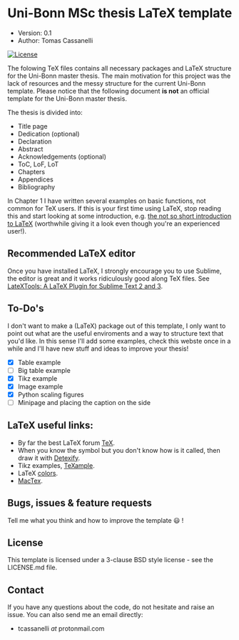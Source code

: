 # Uni-Bonn MSc thesis LaTeX template

* Version: 0.1
* Author: Tomas Cassanelli

[![License](https://img.shields.io/badge/License-BSD%203--Clause-blue.svg)](https://opensource.org/licenses/BSD-3-Clause)

The folowing TeX files contains all necessary packages and LaTeX structure for the Uni-Bonn master thesis. The main motivation for this project was the lack of resources and the messy structure for the current Uni-Bonn template. Please notice that the following document **is not** an official template for the Uni-Bonn master thesis.

The thesis is divided into:

* Title page
* Dedication (optional)
* Declaration
* Abstract
* Acknowledgements (optional)
* ToC, LoF, LoT
* Chapters
* Appendices
* Bibliography

In Chapter 1 I have written several examples on basic functions, not common for TeX users. If this is your first time using LaTeX, stop reading this and start looking at some introduction, e.g. [the not so short introduction to LaTeX](https://ctan.org/tex-archive/info/lshort/english/?lang=en) (worthwhile giving it a look even though you're an experienced user!).


## Recommended LaTeX editor

Once you have installed LaTeX, I strongly encourage you to use Sublime, the editor is great and it works ridiculously good along TeX files. See [LateXTools: A LaTeX Plugin for Sublime Text 2 and 3](https://latextools.readthedocs.io).

## To-Do's
I don't want to make a (LaTeX) package out of this template, I only want to point out what are the useful enviroments and a way to structure text that you'd like. In this sense I'll add some examples, check this webste once in a while and I'll have new stuff and ideas to improve your thesis!

- [x] Table example
- [ ] Big table example
- [x] Tikz example
- [x] Image example
- [x] Python scaling figures
- [ ] Minipage and placing the caption on the side

## LaTeX useful links:

* By far the best LaTeX forum [TeX](https://tex.stackexchange.com).
* When you know the symbol but you don't know how is it called, then draw it with [Detexify](http://detexify.kirelabs.org/).
* Tikz examples, [TeXample](http://www.texample.net/).
* LaTeX [colors](http://latexcolor.com).
* [MacTex](http://pages.uoregon.edu/koch/texshop/).

## Bugs, issues & feature requests

Tell me what you think and how to improve the template :smiley: !

## License

This template is licensed under a 3-clause BSD style license - see the LICENSE.md file.

## Contact

If you have any questions about the code, do not hesitate and raise an issue. You can also send me an email directly:

* tcassanelli _at_ protonmail.com
